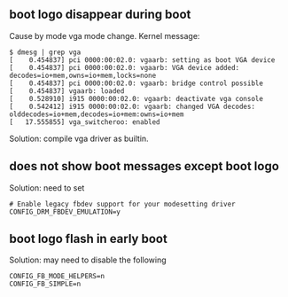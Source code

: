 ## boot logo disappear during boot

Cause by mode vga mode change.  Kernel message:

```
$ dmesg | grep vga
[    0.454837] pci 0000:00:02.0: vgaarb: setting as boot VGA device
[    0.454837] pci 0000:00:02.0: vgaarb: VGA device added: decodes=io+mem,owns=io+mem,locks=none
[    0.454837] pci 0000:00:02.0: vgaarb: bridge control possible
[    0.454837] vgaarb: loaded
[    0.528910] i915 0000:00:02.0: vgaarb: deactivate vga console
[    0.542412] i915 0000:00:02.0: vgaarb: changed VGA decodes: olddecodes=io+mem,decodes=io+mem:owns=io+mem
[   17.555855] vga_switcheroo: enabled
```

Solution: compile vga driver as builtin.

## does not show boot messages except boot logo

Solution: need to set

```
# Enable legacy fbdev support for your modesetting driver
CONFIG_DRM_FBDEV_EMULATION=y
```

## boot logo flash in early boot

Solution: may need to disable the following

```
CONFIG_FB_MODE_HELPERS=n
CONFIG_FB_SIMPLE=n

```
